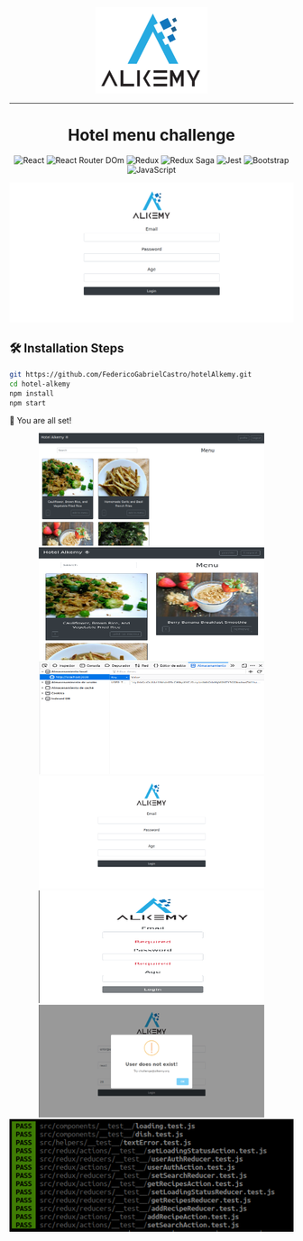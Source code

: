 <p align="center">
    <img width="200px" src="./assetsGithub/logo.png" alt="Hotel Alkemy" />
    <hr width="100%"/>
    <h1 align="center">Hotel menu challenge</h1>
</p>
<p align="center">
    <img src="https://img.shields.io/badge/React-20232A?style=for-the-badge&logo=react&logoColor=61DAFB" alt="React"/>
    <img src="https://img.shields.io/badge/React_Router-CA4245?style=for-the-badge&logo=react-router&logoColor=white" alt="React Router DOm"/>
    <img src="https://img.shields.io/badge/Redux-593D88?style=for-the-badge&logo=redux&logoColor=white" alt="Redux"/>
    <img src="https://img.shields.io/badge/Redux%20saga-86D46B?style=for-the-badge&logo=redux%20saga&logoColor=999999" alt="Redux Saga"/>
    <img src="https://img.shields.io/badge/Jest-C21325?style=for-the-badge&logo=jest&logoColor=white" alt="Jest"/>
    <img src="https://img.shields.io/badge/Bootstrap-563D7C?style=for-the-badge&logo=bootstrap&logoColor=white" alt="Bootstrap"/>
    <img src="https://img.shields.io/badge/JavaScript-323330?style=for-the-badge&logo=javascript&logoColor=F7DF1E" alt="JavaScript"/>
</p>
<p align="center">
    <img src="./assetsGithub/login.png" alt="Home"/>
</p>

## 🛠️ Installation Steps

```bash
git https://github.com/FedericoGabrielCastro/hotelAlkemy.git
cd hotel-alkemy
npm install
npm start
```

🌟 You are all set!

<p align="center">
    <img width="400px" height="200" src="./assetsGithub/home.png" alt="home" />
    <img width="400px" height="200" src="./assetsGithub/homeResponsive.png" alt="home responsive" />
    <img width="400px" height="200" src="./assetsGithub/localStorage.png" alt="local storage" />
    <img width="400px" height="200" src="./assetsGithub/login.png" alt="login" />
    <img width="400px" height="200" src="./assetsGithub/loginValidation.png" alt="validation" />
    <img width="400px" height="200" src="./assetsGithub/swal.png" alt="swal" />
    <img width="800px" height="200" src="./assetsGithub/test.png" alt="test" />
</p>